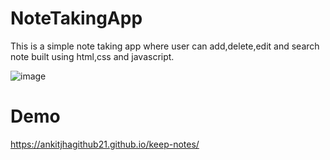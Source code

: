 # NoteTakingApp
This is a simple note taking app where user can add,delete,edit and search note built using html,css and javascript.

![image](https://github.com/ankitjhagithub21/Hacktoberfest23/assets/91364014/6701e6a0-f839-470a-a112-1f24ac8efa4a)

# Demo
https://ankitjhagithub21.github.io/keep-notes/
